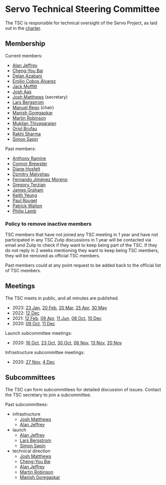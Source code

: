 # Servo Technical Steering Committee

The TSC is responsible for technical oversight of the Servo Project, as laid out in the [charter](../CHARTER.md).

## Membership

Current members:

- [Alan Jeffrey](https://github.com/asajeffrey)
- [Cheng-You Bai](https://github.com/cybai)
- [Delan Azabani](https://github.com/delan)
- [Emilio Cobos Álvarez](https://github.com/emilio)
- [Jack Moffitt](https://github.com/metajack)
- [Josh Aas](https://github.com/bdaehlie)
- [Josh Matthews](https://github.com/jdm) (secretary)
- [Lars Bergstrom](https://github.com/larsbergstrom)
- [Manuel Rego](https://github.com/mrego) (chair)
- [Manish Goregaokar](https://github.com/Manishearth)
- [Martin Robinson](https://github.com/mrobinson)
- [Mukilan Thiyagarajan](https://github.com/mukilan)
- [Oriol Brufau](https://github.com/Loirooriol)
- [Rakhi Sharma](https://github.com/atbrakhi)
- [Simon Sapin](https://github.com/SimonSapin)

Past members:

- [Anthony Ramine](https://github.com/nox)
- [Connor Brewster](https://github.com/cbrewster)
- [Diane Hosfelt](https://github.com/avadacatavra)
- [Dzmitry Malyshau](https://github.com/kvark)
- [Fernando Jiménez Moreno](https://github.com/ferjm)
- [Gregory Terzian](https://github.com/gterzian)
- [James Graham](https://github.com/jgraham)
- [Keith Yeung](https://github.com/KiChjang)
- [Paul Rouget](https://github.com/paulrouget)
- [Patrick Walton](https://github.com/pcwalton)
- [Philip Lamb](https://github.com/philip-lamb)

### Policy to remove inactive members

TSC members that have not joined any TSC meeting in 1 year and have not participated in any TSC Zulip discussions in 1 year will be contacted via email and Zulip to check if they want to keep being part of the TSC. If they do not reply in 2 weeks mentioning they want to keep being TSC members, they will be removed as official TSC members.

Past members could at any point request to be added back to the official list of TSC members.

## Meetings

The TSC meets in public, and all minutes are published.

* 2023: [23 Jan](tsc-2023-01-23.md), [20 Feb](tsc-2023-02-20.md), [20 Mar](tsc-2023-03-20.md), [25 Apr](tsc-2023-04-25.md), [30 May](tsc-2023-05-30.md)
* 2022: [12 Dec](tsc-2022-12-12.md)
* 2021: [12 Feb](tsc-2021-02-12.md), [09 Apr](tsc-2021-04-09.md), [11 Jun](tsc-2021-06-11.md), [08 Oct](tsc-2021-10-08.md), [10 Dec](tsc-2021-12-10.md)
* 2020: [09 Oct](tsc-2020-10-09.md), [11 Dec](tsc-2020-12-11.md)

Launch subcommittee meetings:
* 2020: [16 Oct](launch-2020-10-16.md), [23 Oct](launch-2020-10-23.md), [30 Oct](launch-2020-10-30.md), [06 Nov](launch-2020-11-06.md), [13 Nov](launch-2020-11-13.md), [20 Nov](launch-2020-11-20.md)

Infrastructure subcommittee meetings:
* 2020: [27 Nov](infra-2020-11-27.md), [4 Dec](infra-2020-12-04.md)

## Subcommittees

The TSC can form subcommittees for detailed discussion of issues.
Contact the TSC secretary to join a subcommittee.

Past subcommittees:

- infrastructure
  - [Josh Matthews](https://github.com/jdm)
  - [Alan Jeffrey](https://github.com/asajeffrey)
- launch
  - [Alan Jeffrey](https://github.com/asajeffrey)
  - [Lars Bergstrom](https://github.com/larsbergstrom)
  - [Simon Sapin](https://github.com/SimonSapin)
- technical direction
  - [Josh Matthews](https://github.com/jdm)
  - [Cheng-You Bai](https://github.com/cybai)
  - [Alan Jeffrey](https://github.com/asajeffrey)
  - [Martin Robinson](https://github.com/mrobinson)
  - [Manish Goregaokar](https://github.com/Manishearth)

